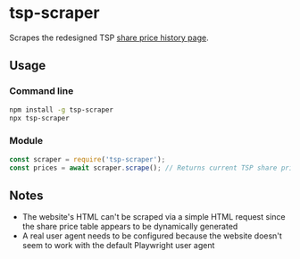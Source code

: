 # tsp-scraper

Scrapes the redesigned TSP [share price history page](https://www.tsp.gov/fund-performance/share-price-history/).

## Usage

### Command line

```bash
npm install -g tsp-scraper
npx tsp-scraper
```

### Module

```js
const scraper = require('tsp-scraper');
const prices = await scraper.scrape(); // Returns current TSP share prices
```

## Notes

* The website's HTML can't be scraped via a simple HTML request since the share price table appears to be dynamically generated
* A real user agent needs to be configured because the website doesn't seem to work with the default Playwright user agent
